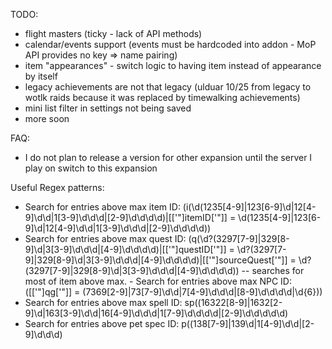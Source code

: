TODO:
- flight masters (ticky - lack of API methods)
- calendar/events support (events must be hardcoded into addon - MoP API provides no key => name pairing)
- item "appearances" - switch logic to having item instead of appearance by itself
- legacy achievements are not that legacy (ulduar 10/25 from legacy to wotlk raids because it was replaced by timewalking achievements)
- mini list filter in settings not being saved
- more soon

FAQ:
- I do not plan to release a version for other expansion until the server I play on switch to this expansion

Useful Regex patterns:
- Search for entries above max item ID:
(i\(\d(1235[4-9]|123[6-9]\d|12[4-9]\d\d|1[3-9]\d\d\d|[2-9]\d\d\d\d)|\[['"]itemID['"]\] = \d(1235[4-9]|123[6-9]\d|12[4-9]\d\d|1[3-9]\d\d\d|[2-9]\d\d\d\d))
- Search for entries above max quest ID:
(q\(\d?(3297[7-9]|329[8-9]\d|3[3-9]\d\d\d|[4-9]\d\d\d\d)|\[['"]questID['"]\] = \d?(3297[7-9]|329[8-9]\d|3[3-9]\d\d\d|[4-9]\d\d\d\d)|\[['"]sourceQuest['"]\] = \d?(3297[7-9]|329[8-9]\d|3[3-9]\d\d\d|[4-9]\d\d\d\d)) -- searches for most of item above max. - Search for entries above max NPC ID:
(\[['"]qg['"]\] = (7369[2-9]|73[7-9]\d\d|7[4-9]\d\d\d|[8-9]\d\d\d\d|\d{6}))
- Search for entries above max spell ID:
sp\((16322[8-9]|1632[2-9]\d|163[3-9]\d\d|16[4-9]\d\d\d|1[7-9]\d\d\d\d|[2-9]\d\d\d\d\d)
- Search for entries above pet spec ID:
p\((138[7-9]|139\d|1[4-9]\d\d|[2-9]\d\d\d)
